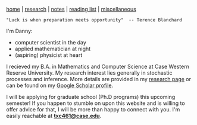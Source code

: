 [home](./index.html)  |  [research](./research.html)  |  [notes](./notes.html)  |  [reading list](./reading_list.html)  |  [miscellaneous](./miscellaneous.html)

`"Luck is when preparation meets opportunity" 
                          -- Terence Blanchard`

I'm Danny:

- computer scientist in the day
- applied mathematician at night
- (aspiring) physicist at heart

I recieved my B.A. in Mathematics and Computer Science at Case Western Reserve University. My research interest lies generally in stochastic processes and inference. More details are provided in my [research page](./research.html) or can be found on my [Google Scholar profile](https://scholar.google.com/citations?hl=en&user=W72N33YAAAAJ).

I will be applying for graduate school (Ph.D programs) this upcoming semester! If you happen to stumble on upon this website and is willing to offer advice for that, I will be more than happy to connect with you. I'm easily reachable at **txc461@case.edu**. 

